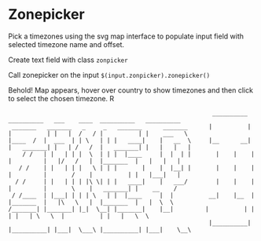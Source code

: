 # Zonepicker

Pick a timezones using the svg map interface to populate input field with selected timezone name and offset. 

Create text field with class `zonpicker`

Call zonepicker on the input `$(input.zonpicker).zonepicker()`

Behold! Map appears, hover over country to show timezones and then click to select the chosen timezone.
R

```
                                                          __________   __________   ___    ____  __________   __________ 
 _______   _______   _     _   _______      _______      |          | |          | |   |  /   / |          | |    ___   \
|____  /  |  ___  | | \   | | |   ____|    |   __  \     |__      __| |   _______| |   | /   /  |   _______| |   |   |   |
    / /   | |   | | |  \  | | |  |____     |  |  | |       |    |    |  |         |   |/   /   |  |_______  |   |   |   |
   / /    | |   | | |   \ | | |       |    |  |__| |       |    |    |  |         |       /    |          | |   |___|   |
  / /     | |   | | | |\ \| | |   ____|    |   ___/        |    |    |  |         |       \    |   _______| |    __    /
 / /____  | |___| | | | \   | |  |____     |  |          __|    |__  |  |_______  |   |\   \   |  |_______  |   |  \  \
/_______| |_______| |_|  \__| |_______|    |__|         |          | |          | |   | \   \  |          | |   |   \  \
                                                         |__________| |__________| |___|  \___\ |__________| |___|    \__\

```